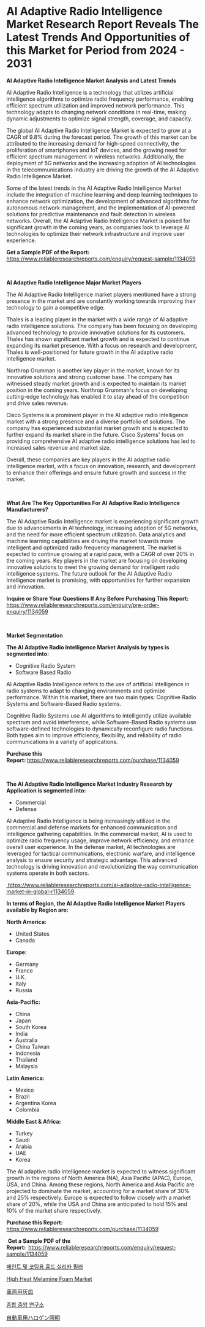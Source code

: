 <p><h1>AI Adaptive Radio Intelligence Market Research Report Reveals The Latest Trends And Opportunities of this Market for Period from 2024 - 2031</h1></p><p><strong>AI Adaptive Radio Intelligence Market Analysis and Latest Trends</strong></p>
<p><p>AI Adaptive Radio Intelligence is a technology that utilizes artificial intelligence algorithms to optimize radio frequency performance, enabling efficient spectrum utilization and improved network performance. This technology adapts to changing network conditions in real-time, making dynamic adjustments to optimize signal strength, coverage, and capacity.</p><p>The global AI Adaptive Radio Intelligence Market is expected to grow at a CAGR of 9.8% during the forecast period. The growth of this market can be attributed to the increasing demand for high-speed connectivity, the proliferation of smartphones and IoT devices, and the growing need for efficient spectrum management in wireless networks. Additionally, the deployment of 5G networks and the increasing adoption of AI technologies in the telecommunications industry are driving the growth of the AI Adaptive Radio Intelligence Market.</p><p>Some of the latest trends in the AI Adaptive Radio Intelligence Market include the integration of machine learning and deep learning techniques to enhance network optimization, the development of advanced algorithms for autonomous network management, and the implementation of AI-powered solutions for predictive maintenance and fault detection in wireless networks. Overall, the AI Adaptive Radio Intelligence Market is poised for significant growth in the coming years, as companies look to leverage AI technologies to optimize their network infrastructure and improve user experience.</p></p>
<p><strong>Get a Sample PDF of the Report:&nbsp;</strong> <a href="https://www.reliableresearchreports.com/enquiry/request-sample/1134059">https://www.reliableresearchreports.com/enquiry/request-sample/1134059</a></p>
<p>&nbsp;</p>
<p><strong>AI Adaptive Radio Intelligence Major Market Players</strong></p>
<p><p>The AI Adaptive Radio Intelligence market players mentioned have a strong presence in the market and are constantly working towards improving their technology to gain a competitive edge.</p><p>Thales is a leading player in the market with a wide range of AI adaptive radio intelligence solutions. The company has been focusing on developing advanced technology to provide innovative solutions for its customers. Thales has shown significant market growth and is expected to continue expanding its market presence. With a focus on research and development, Thales is well-positioned for future growth in the AI adaptive radio intelligence market.</p><p>Northrop Grumman is another key player in the market, known for its innovative solutions and strong customer base. The company has witnessed steady market growth and is expected to maintain its market position in the coming years. Northrop Grumman's focus on developing cutting-edge technology has enabled it to stay ahead of the competition and drive sales revenue.</p><p>Cisco Systems is a prominent player in the AI adaptive radio intelligence market with a strong presence and a diverse portfolio of solutions. The company has experienced substantial market growth and is expected to further expand its market share in the future. Cisco Systems' focus on providing comprehensive AI adaptive radio intelligence solutions has led to increased sales revenue and market size.</p><p>Overall, these companies are key players in the AI adaptive radio intelligence market, with a focus on innovation, research, and development to enhance their offerings and ensure future growth and success in the market.</p></p>
<p>&nbsp;</p>
<p><strong>What Are The Key Opportunities For AI Adaptive Radio Intelligence Manufacturers?</strong></p>
<p><p>The AI Adaptive Radio Intelligence market is experiencing significant growth due to advancements in AI technology, increasing adoption of 5G networks, and the need for more efficient spectrum utilization. Data analytics and machine learning capabilities are driving the market towards more intelligent and optimized radio frequency management. The market is expected to continue growing at a rapid pace, with a CAGR of over 20% in the coming years. Key players in the market are focusing on developing innovative solutions to meet the growing demand for intelligent radio intelligence systems. The future outlook for the AI Adaptive Radio Intelligence market is promising, with opportunities for further expansion and innovation.</p></p>
<p><strong>Inquire or Share Your Questions If Any Before Purchasing This Report:</strong> <a href="https://www.reliableresearchreports.com/enquiry/pre-order-enquiry/1134059">https://www.reliableresearchreports.com/enquiry/pre-order-enquiry/1134059</a></p>
<p>&nbsp;</p>
<p><strong>Market Segmentation</strong></p>
<p><strong>The AI Adaptive Radio Intelligence Market Analysis by types is segmented into:</strong></p>
<p><ul><li>Cognitive Radio System</li><li>Software Based Radio</li></ul></p>
<p><p>AI Adaptive Radio Intelligence refers to the use of artificial intelligence in radio systems to adapt to changing environments and optimize performance. Within this market, there are two main types: Cognitive Radio Systems and Software-Based Radio systems. </p><p>Cognitive Radio Systems use AI algorithms to intelligently utilize available spectrum and avoid interference, while Software-Based Radio systems use software-defined technologies to dynamically reconfigure radio functions. Both types aim to improve efficiency, flexibility, and reliability of radio communications in a variety of applications.</p></p>
<p><strong>Purchase this Report:&nbsp;</strong><a href="https://www.reliableresearchreports.com/purchase/1134059">https://www.reliableresearchreports.com/purchase/1134059</a></p>
<p>&nbsp;</p>
<p><strong>The AI Adaptive Radio Intelligence Market Industry Research by Application is segmented into:</strong></p>
<p><ul><li>Commercial</li><li>Defense</li></ul></p>
<p><p>AI Adaptive Radio Intelligence is being increasingly utilized in the commercial and defense markets for enhanced communication and intelligence gathering capabilities. In the commercial market, AI is used to optimize radio frequency usage, improve network efficiency, and enhance overall user experience. In the defense market, AI technologies are leveraged for tactical communications, electronic warfare, and intelligence analysis to ensure security and strategic advantage. This advanced technology is driving innovation and revolutionizing the way communication systems operate in both sectors.</p></p>
<p><a href="https://www.reliableresearchreports.com/ai-adaptive-radio-intelligence-market-in-global-r1134059">&nbsp;https://www.reliableresearchreports.com/ai-adaptive-radio-intelligence-market-in-global-r1134059</a></p>
<p><strong>In terms of Region, the AI Adaptive Radio Intelligence Market Players available by Region are:</strong></p>
<p>
    <p> <strong> North America: </strong>
        <ul>
            <li>United States</li>
            <li>Canada</li>
        </ul>
        </p> 
    <p> <strong> Europe: </strong>
        <ul>
            <li>Germany</li>
            <li>France</li>
            <li>U.K.</li>
            <li>Italy</li>
            <li>Russia</li>
        </ul>
        </p> 
    <p> <strong> Asia-Pacific: </strong>
        <ul>
            <li>China</li>
            <li>Japan</li>
            <li>South Korea</li>
            <li>India</li>
            <li>Australia</li>
            <li>China Taiwan</li>
            <li>Indonesia</li>
            <li>Thailand</li>
            <li>Malaysia</li>
        </ul>
        </p> 
    <p> <strong> Latin America: </strong>
        <ul>
            <li>Mexico</li>
            <li>Brazil</li>
            <li>Argentina Korea</li>
            <li>Colombia</li>
        </ul>
        </p> 
    <p> <strong> Middle East & Africa: </strong>
        <ul>
            <li>Turkey</li>
            <li>Saudi</li>
            <li>Arabia</li>
            <li>UAE</li>
            <li>Korea</li>
        </ul>
    </p>
    </p>
<p><p>The AI adaptive radio intelligence market is expected to witness significant growth in the regions of North America (NA), Asia Pacific (APAC), Europe, USA, and China. Among these regions, North America and Asia Pacific are projected to dominate the market, accounting for a market share of 30% and 25% respectively. Europe is expected to follow closely with a market share of 20%, while the USA and China are anticipated to hold 15% and 10% of the market share respectively.</p></p>
<p><strong>Purchase this Report: </strong><a href="https://www.reliableresearchreports.com/purchase/1134059">https://www.reliableresearchreports.com/purchase/1134059</a></p>
<p>&nbsp;<strong>Get a Sample PDF of the Report:&nbsp;&nbsp;</strong><a href="https://www.reliableresearchreports.com/enquiry/request-sample/1134059">https://www.reliableresearchreports.com/enquiry/request-sample/1134059</a></p>
<p><strong></strong></p>
<p><p><a href="https://medium.com/@beaublock13/%ED%8E%98%EC%9D%B8%ED%8A%B8-%EB%B0%8F-%EC%BD%94%ED%8C%85%EC%9A%A9-%ED%93%A8%EB%A9%94%EB%93%9C-%EC%8B%A4%EB%A6%AC%EC%B9%B4-%ED%95%84%EB%9F%AC-%EC%8B%9C%EC%9E%A5-%EA%B7%9C%EB%AA%A8-%EB%B0%8F-%EC%8B%9C%EC%9E%A5-%EB%8F%99%ED%96%A5-%EC%A0%84%EB%B0%98%EC%A0%81%EC%9D%B8-%EC%82%B0%EC%97%85-%EA%B0%9C%EC%9A%94-2024%EB%85%84%EB%B6%80%ED%84%B0-2031%EB%85%84%EA%B9%8C%EC%A7%80-a0344de69b5f">페인트 및 코팅용 흄드 실리카 필러</a></p><p><a href="https://www.linkedin.com/pulse/high-heat-melamine-foam-market-research-report-key-successful-oprnf?trackingId=lhgEJrPSZrFm6yMqj2R%2F%2FQ%3D%3D">High Heat Melamine Foam Market</a></p><p><a href="https://github.com/DudleyFerry/Market-Research-Report-List-1/blob/main/1310793103908.md">車両用灰皿</a></p><p><a href="https://github.com/Wesleyeilly8796202/Market-Research-Report-List-1/blob/main/768597997441.md">종합 중앙 연구소</a></p><p><a href="https://github.com/DemarcusKuhlman/Market-Research-Report-List-1/blob/main/8277226103907.md">自動車用ハロゲン照明</a></p></p>